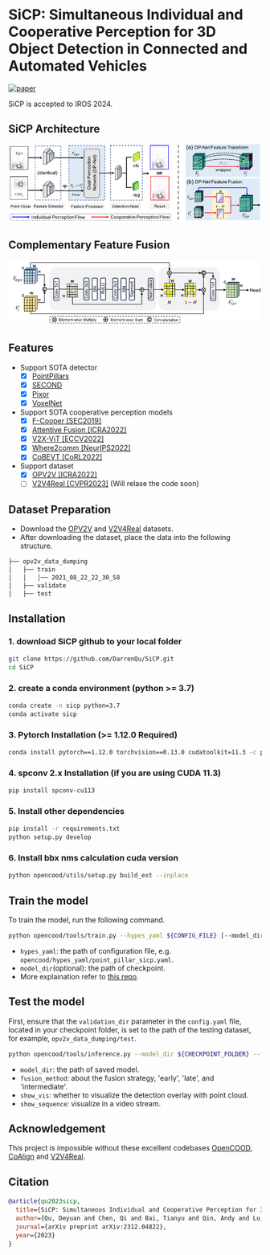 # SiCP: Simultaneous Individual and Cooperative Perception for 3D Object Detection in Connected and Automated Vehicles
[![paper](https://img.shields.io/badge/arXiv-Paper-<COLOR>.svg)](https://arxiv.org/pdf/2312.04822.pdf)

SiCP is accepted to IROS 2024.

## SiCP Architecture
![image](https://github.com/DarrenQu/SiCP/blob/main/images/sicp%20architecture.png)

## Complementary Feature Fusion
![image](https://github.com/DarrenQu/SiCP/blob/main/images/complementary%20feature%20fusion.png)

## Features
- Support SOTA detector
    - [x] [PointPillars](https://arxiv.org/abs/1812.05784)
    - [x] [SECOND](https://www.mdpi.com/1424-8220/18/10/3337)
    - [x] [Pixor](https://arxiv.org/abs/1902.06326)
    - [x] [VoxelNet](https://arxiv.org/abs/1711.06396)
          
- Support SOTA cooperative perception models
    - [x] [F-Cooper [SEC2019]](https://arxiv.org/abs/1909.06459)
    - [x] [Attentive Fusion [ICRA2022]](https://arxiv.org/abs/2109.07644)
    - [x] [V2X-ViT [ECCV2022]](https://github.com/DerrickXuNu/v2x-vit)
    - [x] [Where2comm [NeurIPS2022]](https://arxiv.org/abs/2209.12836)
    - [x] [CoBEVT [CoRL2022]](https://arxiv.org/abs/2207.02202)

- Support dataset
    - [x] [OPV2V [ICRA2022]](https://mobility-lab.seas.ucla.edu/opv2v/)
    - [ ] [V2V4Real [CVPR2023]](https://arxiv.org/abs/2303.07601) (Will relase the code soon)
 
## Dataset Preparation
- Download the [OPV2V](https://drive.google.com/drive/folders/1dkDeHlwOVbmgXcDazZvO6TFEZ6V_7WUu) and [V2V4Real](https://mobility-lab.seas.ucla.edu/v2v4real/) datasets.
- After downloading the dataset, place the data into the following structure.
```
├── opv2v_data_dumping
│   ├── train
│   │   │── 2021_08_22_22_30_58
│   ├── validate
│   ├── test
```  
## Installation
### 1. download SiCP github to your local folder
```bash
git clone https://github.com/DarrenQu/SiCP.git
cd SiCP
```
### 2. create a conda environment (python >= 3.7)
```bash
conda create -n sicp python=3.7
conda activate sicp
```
### 3. Pytorch Installation (>= 1.12.0 Required)
```bash
conda install pytorch==1.12.0 torchvision==0.13.0 cudatoolkit=11.3 -c pytorch -c conda-forge
```
### 4. spconv 2.x Installation (if you are using CUDA 11.3)
```bash
pip install spconv-cu113
```
### 5. Install other dependencies
```bash
pip install -r requirements.txt
python setup.py develop
```
### 6. Install bbx nms calculation cuda version
```bash
python opencood/utils/setup.py build_ext --inplace
```

## Train the model
To train the model, run the following command.
```bash
python opencood/tools/train.py --hypes_yaml ${CONFIG_FILE} [--model_dir  ${CHECKPOINT_FOLDER}]
```
- `hypes_yaml`: the path of configuration file, e.g. `opencood/hypes_yaml/point_pillar_sicp.yaml`.
- `model_dir`(optional): the path of checkpoint.
-  More explaination refer to [this repo](https://github.com/DerrickXuNu/OpenCOOD).
  
## Test the model
First, ensure that the `validation_dir` parameter in the `config.yaml` file, located in your checkpoint folder, is set to the path of the testing dataset, for example, `opv2v_data_dumping/test`.
```bash
python opencood/tools/inference.py --model_dir ${CHECKPOINT_FOLDER} --fusion_method ${FUSION_STRATEGY} [--show_vis] [--show_sequence]
```
- `model_dir`: the path of saved model.
- `fusion_method`: about the fusion strategy, 'early', 'late', and 'intermediate'.
- `show_vis`: whether to visualize the detection overlay with point cloud.
- `show_sequence`: visualize in a video stream.
  
## Acknowledgement
This project is impossible without these excellent codebases [OpenCOOD](https://github.com/DerrickXuNu/OpenCOOD), [CoAlign](https://github.com/yifanlu0227/CoAlign) and [V2V4Real](https://github.com/ucla-mobility/V2V4Real). 

## Citation
```bibtex
@article{qu2023sicp,
  title={SiCP: Simultaneous Individual and Cooperative Perception for 3D Object Detection in Connected and Automated Vehicles},
  author={Qu, Deyuan and Chen, Qi and Bai, Tianyu and Qin, Andy and Lu, Hongsheng and Fan, Heng and Fu, Song and Yang, Qing},
  journal={arXiv preprint arXiv:2312.04822},
  year={2023}
}
```








